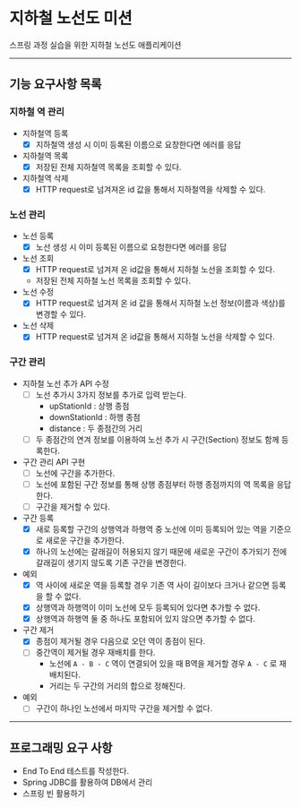 # 지하철 노선도 미션
스프링 과정 실습을 위한 지하철 노선도 애플리케이션

---

## 기능 요구사항 목록

### 지하철 역 관리

- 지하철역 등록
  - [x] 지하철역 생성 시 이미 등록된 이름으로 요창한다면 에러를 응답
- 지하철역 목록
  - [x] 저장된 전체 지하철역 목록을 조회할 수 있다.
- 지하철역 삭제
  - [x] HTTP request로 넘겨져온 id 값을 통해서 지하철역을 삭제할 수 있다.

### 노선 관리

- 노선 등록
  - [x] 노선 생성 시 이미 등록된 이름으로 요청한다면 에러를 응답
- 노선 조회
  - [x] HTTP request로 넘겨져 온 id값을 통해서 지하철 노선을 조회할 수 있다.
  - 저장된 전체 지하철 노선 목록을 조회할 수 있다.
- 노선 수정
  - [x] HTTP request로 넘겨져 온 id 값을 통해서 지하철 노선 정보(이름과 색상)를 변경할 수 있다.
- 노선 삭제
  - [x] HTTP request로 넘겨져 온 id값을 통해서 지하철 노선을 삭제할 수 있다.

### 구간 관리

- 지하철 노선 추가 API 수정
  - [ ] 노선 추가시 3가지 정보를 추가로 입력 받는다.
    - upStationId : 상행 종점
    - downStationId : 하행 종점
    - distance : 두 종점간의 거리
  - [ ] 두 종점간의 연겨 정보를 이용하여 노선 추가 시 구간(Section) 정보도 함께 등록한다.

- 구간 관리 API 구현
  - [ ] 노선에 구간을 추가한다.
  - [ ] 노선에 포함된 구간 정보를 통해 상행 종점부터 하행 종점까지의 역 목록을 응답한다.
  - [ ] 구간을 제거할 수 있다.

- 구간 등록 
  - [x] 새로 등록할 구간의 상행역과 하행역 중 노선에 이미 등록되어 있는 역을 기준으로 새로운 구간을 추가한다.
  - [x] 하나의 노선에는 갈래길이 허용되지 않기 때문에 새로운 구간이 추가되기 전에 갈래길이 생기지 않도록 기존 구간을 변경한다.

- 예외
  - [x] 역 사이에 새로운 역을 등록할 경우 기존 역 사이 길이보다 크거나 같으면 등록을 할 수 없다.
  - [x] 상행역과 하행역이 이미 노선에 모두 등록되어 있다면 추가할 수 없다.
  - [x] 상행역과 하행역 둘 중 하나도 포함되어 있지 않으면 추가할 수 없다.

- 구간 제거
  - [x] 종점이 제거될 경우 다음으로 오던 역이 종점이 된다.
  - [ ] 중간역이 제거될 경우 재배치를 한다.
    - 노선에 `A - B - C` 역이 연결되어 있을 때 B역을 제거할 경우 `A - C` 로 재배치된다.
    - 거리는 두 구간의 거리의 합으로 정해진다.

- 예외
  - [ ] 구간이 하나인 노선에서 마지막 구간을 제거할 수 없다.

---

## 프로그래밍 요구 사항

- End To End 테스트를 작성한다.
- Spring JDBC를 활용하여 DB에서 관리
- 스프링 빈 활용하기
